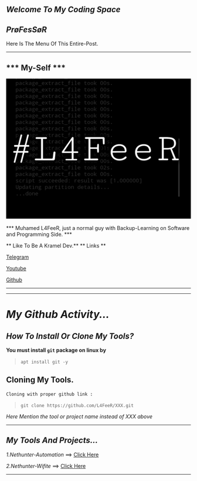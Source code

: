 ## ***Welcome To My Coding Space***


## ***PrøFesSøR***


Here Is The Menu Of This Entire-Post.

* * *


## ***        My-Self ***

![L4FeeR](assets/l4feer.png)

*** Muhamed L4FeeR, just a normal guy with Backup-Learning on Software and Programming Side. ***

** Like To Be A Kramel Dev.**
**            Links **

   [Telegram](https://t.me/kali_nethunter_android)

   [Youtube](https://youtube.com/channel/UCOB6x1Bn0dpBk0ZOHcARKYQ)

   [Github](https://github.com/L4FeeR)

 * * * 


* * *

# ***My Github Activity...***


## ***How To Install Or Clone My Tools?***

**You must install `git` package on linux by**
>    `apt install git -y`



## **Cloning My Tools.**

    Cloning with proper github link :

  >`git clone https://github.com/L4FeeR/XXX.git`


 *Here Mention the tool or project name instead of XXX above*


* * *

## ***My Tools And Projects...***

 *1.Nethunter-Automation* ==> [Click Here](https://github.com/L4FeeR/Nethunter-Automation)

 *2.Nethunter-Wifite*     ==> [Click Here](https://github.com/L4FeeR/NH-Wifite)


* * *
